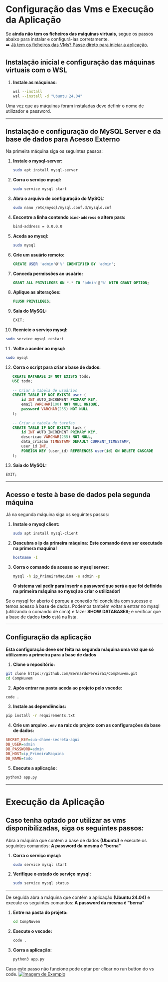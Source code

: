 # Configuração das Vms e Execução da Aplicação

Se **ainda não tem os ficheiros das máquinas virtuais**, segue os passos abaixo para instalar e configurá-las corretamente.  
➡️ [Já tem os ficheiros das VMs? Passe direto para iniciar a aplicação.](#execução-da-aplicação)

## Instalação inicial e configuração das máquinas virtuais com o WSL 

1. **Instale as máquinas:**
   
   ```bash
   wsl --install
   wsl --install -d "Ubuntu 24.04"
   ```

Uma vez que as máquinas foram instaladas deve definir o nome de utilizador e password.

---

## Instalação e configuração do MySQL Server e da base de dados para Acesso Externo

Na primeira máquina siga os seguintes passos:

1. **Instale o mysql-server:**
   ```bash
   sudo apt install mysql-server
   ```
   
2. **Corra o serviço mysql:**
   ```bash
   sudo service mysql start
   ```
   
3. **Abra o arquivo de configuração do MySQL:**
   ```bash
   sudo nano /etc/mysql/mysql.conf.d/mysqld.cnf
   ```
   
4. **Encontre a linha contendo `bind-address` e altere para:**
   ```bash
   bind-address = 0.0.0.0
   ```

5. **Aceda ao mysql:**
   ```bash
   sudo mysql
   ```
   
6. **Crie um usuário remoto:**
   ```sql
   CREATE USER 'admin'@'%' IDENTIFIED BY 'admin';
   ```
   
7. **Conceda permissões ao usuário:**
   ```sql
   GRANT ALL PRIVILEGES ON *.* TO 'admin'@'%' WITH GRANT OPTION;
   ```
   
8. **Aplique as alterações:**
   ```sql
   FLUSH PRIVILEGES;
   ```
   
9. **Saia do MySQL:**
   ```sql
   EXIT;
   ```
10. **Reenicie o serviço mysql:**
   ```bash
   sudo service mysql restart
   ```

11. **Volte a aceder ao mysql:**
   ```bash
   sudo mysql
   ```

12. **Corra o script para criar a base de dados:**
   ```sql
      CREATE DATABASE IF NOT EXISTS todo;
      USE todo;
      
      -- Criar a tabela de usuários
      CREATE TABLE IF NOT EXISTS user (
          id INT AUTO_INCREMENT PRIMARY KEY,
          email VARCHAR(100) NOT NULL UNIQUE,
          password VARCHAR(255) NOT NULL
      );
      
      -- Criar a tabela de tarefas
      CREATE TABLE IF NOT EXISTS task (
          id INT AUTO_INCREMENT PRIMARY KEY,
          descricao VARCHAR(255) NOT NULL,
          data_criacao TIMESTAMP DEFAULT CURRENT_TIMESTAMP,
          user_id INT,
          FOREIGN KEY (user_id) REFERENCES user(id) ON DELETE CASCADE
      );
   ```

13. **Saia do MySQL:**
   ```sql
   EXIT;
   ```

---

## Acesso e teste à base de dados pela segunda máquina

Já na segunda máquina siga os seguintes passos:

1. **Instale o mysql client:**
   ```bash
   sudo apt install mysql-client
   ```

2. **Descubra o ip da primeira máquina:**
   **Este comando deve ser executado na primera maquina!**
   ```bash
   hostname -I
   ```

3. **Corra o comando de acesso ao mysql server:**
   ```bash
   mysql -h ip_PrimeiraMaquina -u admin -p
   ```
   **O sistema vai pedir para inserir a password que será a que foi definida na primeira máquina no mysql ao criar o utilizador!**

Se o mysql for aberto é porque a conexão foi concluida com sucesso e temos acesso à base de dados. Podemos também voltar a entrar no mysql (utilizando o comando de cima) e fazer **SHOW DATABASES;** e verificar que a base de dados **todo** está na lista.

---

## Configuração da aplicação

   **Esta configuração deve ser feita na segunda máquina uma vez que só utilizamos a primeira para a base de dados**

   1. **Clone o repositório:**
   ```bash
   git clone https://github.com/BernardoPereira1/CompNuvem.git
   cd CompNuvem
   ```

   2. **Após entrar na pasta aceda ao projeto pelo vscode:**
   ```bash
   code .
   ```

   3. **Instale as dependências:**
   ```bash
   pip install -r requirements.txt
   ```

   4. **Crie um arquivo `.env` na raiz do projeto com as configurações da base de dados:**
   ```ini
   SECRET_KEY=sua-chave-secreta-aqui
   DB_USER=admin
   DB_PASSWORD=admin
   DB_HOST=ip_PrimeiraMaquina
   DB_NAME=todo
   ```

   5. **Execute a aplicação:**
   ```bash
   python3 app.py
   ```

---

# Execução da Aplicação
## Caso tenha optado por utilizar as vms disponibilizadas, siga os seguintes passos:

Abra a máquina que contem a base de dados **(Ubuntu)** e execute os seguintes comandos:
   **A password da mesma é "berna"**

1. **Corra o serviço mysql:**
   ```bash
   sudo service mysql start
   ```

2. **Verifique o estado do serviço mysql:**
   ```bash
   sudo service mysql status
   ```

---

De seguida abra a máquina que contém a aplicação **(Ubuntu 24.04)** e execute os seguintes comandos:
   **A password da mesma é "berna"**

1. **Entre na pasta do projeto:**
   ```bash
   cd CompNuvem
   ```

2. **Execute o vscode:**
   ```bash
   code .
   ```

3. **Corra a aplicação:**
   ```bash
   python3 app.py
   ```
Caso este passo não funcione pode optar por clicar no run button do vs code.
[![Imagem de Exemplo](https://i.sstatic.net/qqsMY.png)](https://i.sstatic.net/qqsMY.png)






